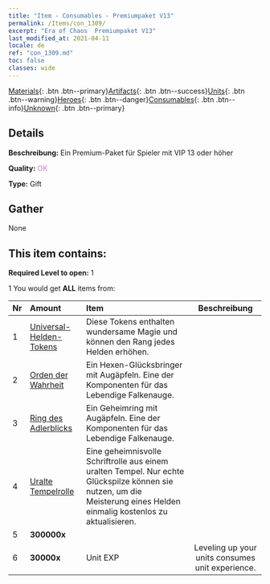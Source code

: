```yaml
---
title: "Item - Consumables - Premiumpaket V13"
permalink: /Items/con_1309/
excerpt: "Era of Chaos  Premiumpaket V13"
last_modified_at: 2021-04-11
locale: de
ref: "con_1309.md"
toc: false
classes: wide
---
```

 [Materials](/de/Items/){: .btn .btn--primary}[Artifacts](/de/Items/Artifacts/){: .btn .btn--success}[Units](/de/Items/Units/){: .btn .btn--warning}[Heroes](/de/Items/Heroes/){: .btn .btn--danger}[Consumables](/de/Items/Consumables/){: .btn .btn--info}[Unknown](/de/Items/Unknown/){: .btn .btn--primary}

## Details
 **Beschreibung:** Ein Premium-Paket für Spieler mit VIP 13 oder höher

 **Quality:** <span style="color: #DA70D6">OK</span>

 **Type:** Gift

## Gather

  None

## This item contains:

 **Required Level to open:** 1

 1 You would get **ALL** items  from:

  | Nr | Amount |     Item    | Beschreibung |
  |:---|:-------|:------------|:-----------:|
  | 1 | [Universal-Helden-Tokens](/de/Items/her_358/) | Diese Tokens enthalten wundersame Magie und können den Rang jedes Helden erhöhen. | 
  | 2 | [Orden der Wahrheit](/de/Items/art_134/) | Ein Hexen-Glücksbringer mit Augäpfeln. Eine der Komponenten für das Lebendige Falkenauge. | 
  | 3 | [Ring des Adlerblicks](/de/Items/art_135/) | Ein Geheimring mit Augäpfeln. Eine der Komponenten für das Lebendige Falkenauge. | 
  | 4 | [Uralte Tempelrolle](/de/Items/con_697/) | Eine geheimnisvolle Schriftrolle aus einem uralten Tempel. Nur echte Glückspilze können sie nutzen, um die Meisterung eines Helden einmalig kostenlos zu aktualisieren. | 
  | 5 |  **300000x** | <i class="fas fa-coins"/> |  | 
  | 6 |  **30000x** | Unit EXP | Leveling up your units consumes unit experience.  | 

